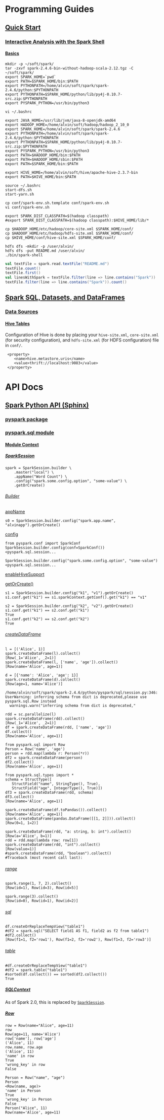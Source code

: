 # Programming Guides

## [Quick Start](https://spark.apache.org/docs/2.4.6/quick-start.html)

### [Interactive Analysis with the Spark Shell](https://spark.apache.org/docs/2.4.6/quick-start.html#interactive-analysis-with-the-spark-shell)

#### [Basics](https://spark.apache.org/docs/2.4.6/quick-start.html#basics)

```
mkdir -p ~/soft/spark/
tar -zxvf spark-2.4.6-bin-without-hadoop-scala-2.12.tgz -C ~/soft/spark/
export SPARK_HOME=`pwd`
export PATH=$SPARK_HOME/bin:$PATH
export PYTHONPATH=/home/alvin/soft/spark/spark-2.4.6/python:$PYTHONPATH
export PYTHONPATH=$SPARK_HOME/python/lib/py4j-0.10.7-src.zip:$PYTHONPATH
export PYSPARK_PYTHON=/usr/bin/python3
```


```
vi ~/.bashrc
```

```
export JAVA_HOME=/usr/lib/jvm/java-8-openjdk-amd64
export HADOOP_HOME=/home/alvin/soft/hadoop/hadoop_2_10_0
export SPARK_HOME=/home/alvin/soft/spark/spark-2.4.6
export PYTHONPATH=/home/alvin/soft/spark/spark-2.4.6/python:$PYTHONPATH
export PYTHONPATH=$SPARK_HOME/python/lib/py4j-0.10.7-src.zip:$PYTHONPATH
export PYSPARK_PYTHON=/usr/bin/python3
export PATH=$HADOOP_HOME/bin:$PATH
export PATH=$HADOOP_HOME/sbin:$PATH
export PATH=$SPARK_HOME/bin:$PATH

export HIVE_HOME=/home/alvin/soft/hive/apache-hive-2.3.7-bin
export PATH=$HIVE_HOME/bin:$PATH
```

```
source ~/.bashrc
start-dfs.sh
start-yarn.sh
```

```
cp conf/spark-env.sh.template conf/spark-env.sh
vi conf/spark-env.sh
```

```
export SPARK_DIST_CLASSPATH=$(hadoop classpath)
#export SPARK_DIST_CLASSPATH=$(hadoop classpath):$HIVE_HOME/lib/*
```

```
cp $HADOOP_HOME/etc/hadoop/core-site.xml $SPARK_HOME/conf/
cp $HADOOP_HOME/etc/hadoop/hdfs-site.xml $SPARK_HOME/conf/
cp $HIVE_HOME/conf/hive-site.xml $SPARK_HOME/conf/
```


```
hdfs dfs -mkdir -p /user/alvin/
hdfs dfs -put README.md /user/alvin/
./bin/spark-shell
```

```scala
val textFile = spark.read.textFile("README.md")
textFile.count()
textFile.first()
val linesWithSpark = textFile.filter(line => line.contains("Spark"))
textFile.filter(line => line.contains("Spark")).count()
```

## [Spark SQL, Datasets, and DataFrames](https://spark.apache.org/docs/2.4.6/sql-programming-guide.html)

### [Data Sources](https://spark.apache.org/docs/2.4.6/sql-data-sources.html)

#### [Hive Tables](https://spark.apache.org/docs/2.4.6/sql-data-sources-hive-tables.html)

Configuration of Hive is done by placing your `hive-site.xml`, `core-site.xml` (for security configuration), and `hdfs-site.xml` (for HDFS configuration) file in `conf/`.

```
 <property>
    <name>hive.metastore.uris</name>
    <value>thrift://localhost:9083</value>
 </property>
```

# API Docs

## [Spark Python API (Sphinx)](https://spark.apache.org/docs/2.4.6/api/python/index.html)

### [pyspark package](https://spark.apache.org/docs/2.4.6/api/python/pyspark.html)

### [pyspark.sql module](https://spark.apache.org/docs/2.4.6/api/python/pyspark.sql.html)

#### [Module Context](https://spark.apache.org/docs/2.4.6/api/python/pyspark.sql.html#module-pyspark.sql)

##### [SparkSession](https://spark.apache.org/docs/2.4.6/api/python/pyspark.sql.html#pyspark.sql.SparkSession)

```
spark = SparkSession.builder \
    .master("local") \
    .appName("Word Count") \
    .config("spark.some.config.option", "some-value") \
    .getOrCreate()
```

###### [Builder](https://spark.apache.org/docs/2.4.6/api/python/pyspark.sql.html#pyspark.sql.SparkSession.Builder)

[appName](https://spark.apache.org/docs/2.4.6/api/python/pyspark.sql.html#pyspark.sql.SparkSession.Builder.appName)

```
s0 = SparkSession.builder.config("spark.app.name", "alvinapp").getOrCreate()
```

[config](https://spark.apache.org/docs/2.4.6/api/python/pyspark.sql.html#pyspark.sql.SparkSession.Builder.config)

```
from pyspark.conf import SparkConf
SparkSession.builder.config(conf=SparkConf())
<pyspark.sql.session...
```

```
SparkSession.builder.config("spark.some.config.option", "some-value")
<pyspark.sql.session...
```

[enableHiveSupport](https://spark.apache.org/docs/2.4.6/api/python/pyspark.sql.html#pyspark.sql.SparkSession.Builder.enableHiveSupport)

[getOrCreate()](https://spark.apache.org/docs/2.4.6/api/python/pyspark.sql.html#pyspark.sql.SparkSession.Builder.getOrCreate)

```
s1 = SparkSession.builder.config("k1", "v1").getOrCreate()
s1.conf.get("k1") == s1.sparkContext.getConf().get("k1") == "v1"
```

```
s2 = SparkSession.builder.config("k2", "v2").getOrCreate()
s1.conf.get("k1") == s2.conf.get("k1")
True
s1.conf.get("k2") == s2.conf.get("k2")
True
```

###### [createDataFrame](https://spark.apache.org/docs/2.4.6/api/python/pyspark.sql.html#pyspark.sql.SparkSession.createDataFrame)

```
l = [('Alice', 1)]
spark.createDataFrame(l).collect()
[Row(_1='Alice', _2=1)]
spark.createDataFrame(l, ['name', 'age']).collect()
[Row(name='Alice', age=1)]
```

```
d = [{'name': 'Alice', 'age': 1}]
spark.createDataFrame(d).collect()
[Row(age=1, name='Alice')]
```

```
/home/alvin/soft/spark/spark-2.4.6/python/pyspark/sql/session.py:346: UserWarning: inferring schema from dict is deprecated,please use pyspark.sql.Row instead
  warnings.warn("inferring schema from dict is deprecated,"
```

```
rdd = sc.parallelize(l)
spark.createDataFrame(rdd).collect()
[Row(_1='Alice', _2=1)]
df = spark.createDataFrame(rdd, ['name', 'age'])
df.collect()
[Row(name='Alice', age=1)]
```

```
from pyspark.sql import Row
Person = Row('name', 'age')
person = rdd.map(lambda r: Person(*r))
df2 = spark.createDataFrame(person)
df2.collect()
[Row(name='Alice', age=1)]
```

```
from pyspark.sql.types import *
schema = StructType([
   StructField("name", StringType(), True),
   StructField("age", IntegerType(), True)])
df3 = spark.createDataFrame(rdd, schema)
df3.collect()
[Row(name='Alice', age=1)]
```

```
spark.createDataFrame(df.toPandas()).collect()  
[Row(name='Alice', age=1)]
spark.createDataFrame(pandas.DataFrame([[1, 2]])).collect()  
[Row(0=1, 1=2)]
```

```
spark.createDataFrame(rdd, "a: string, b: int").collect()
[Row(a='Alice', b=1)]
rdd = rdd.map(lambda row: row[1])
spark.createDataFrame(rdd, "int").collect()
[Row(value=1)]
#spark.createDataFrame(rdd, "boolean").collect() 
#Traceback (most recent call last):
```

###### [range](https://spark.apache.org/docs/2.4.6/api/python/pyspark.sql.html#pyspark.sql.SparkSession.range)

```
spark.range(1, 7, 2).collect()
[Row(id=1), Row(id=3), Row(id=5)]
```

```
spark.range(3).collect()
[Row(id=0), Row(id=1), Row(id=2)]
```

###### [sql](https://spark.apache.org/docs/2.4.6/api/python/pyspark.sql.html#pyspark.sql.SparkSession.sql)

```
df.createOrReplaceTempView("table1")
#df2 = spark.sql("SELECT field1 AS f1, field2 as f2 from table1")
#df2.collect()
[Row(f1=1, f2='row1'), Row(f1=2, f2='row2'), Row(f1=3, f2='row3')]
```

###### [table](https://spark.apache.org/docs/2.4.6/api/python/pyspark.sql.html#pyspark.sql.SparkSession.table)

```
#df.createOrReplaceTempView("table1")
#df2 = spark.table("table1")
#sorted(df.collect()) == sorted(df2.collect())
True
```

##### [SQLContext](https://spark.apache.org/docs/2.4.6/api/python/pyspark.sql.html#pyspark.sql.SQLContext)

As of Spark 2.0, this is replaced by [`SparkSession`](https://spark.apache.org/docs/2.4.6/api/python/pyspark.sql.html#pyspark.sql.SparkSession). 

##### [Row](https://spark.apache.org/docs/2.4.6/api/python/pyspark.sql.html#pyspark.sql.Row)

```
row = Row(name="Alice", age=11)
row
Row(age=11, name='Alice')
row['name'], row['age']
('Alice', 11)
row.name, row.age
('Alice', 11)
'name' in row
True
'wrong_key' in row
False
```

```
Person = Row("name", "age")
Person
<Row(name, age)>
'name' in Person
True
'wrong_key' in Person
False
Person("Alice", 11)
Row(name='Alice', age=11)
```

